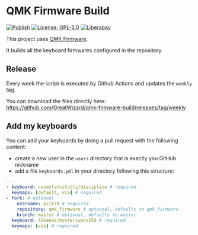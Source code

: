 # QMK Firmware Build

[![Publish](https://github.com/GreatWizard/qmk-firmware-build/actions/workflows/publish.yml/badge.svg)](https://github.com/GreatWizard/qmk-firmware-build/actions/workflows/publish.yml)
[![License: GPL-3.0](https://img.shields.io/github/license/GreatWizard/qmk-firmware-build)](https://github.com/GreatWizard/qmk-firmware-build/blob/master/LICENSE.md)
[![Liberapay](https://img.shields.io/liberapay/patrons/GreatWizard.svg?logo=liberapay)](https://liberapay.com/GreatWizard/)

This project uses [QMK Firmware](https://qmk.fm).

It builds all the keyboard firmwares configured in the repository.

## Release

Every week the script is executed by Github Actions and updates the `weekly` tag.

You can download the files directly here:
https://github.com/GreatWizard/qmk-firmware-build/releases/tag/weekly

## Add my keyboards

You can add your keyboards by doing a pull request with the following content:

- create a new user in the `users` directory that is exactly you GitHub nickname
- add a file `keyboards.yml` in your directory following this structure:

```yaml
---
- keyboard: coseyfannitutti/discipline # required
  keymaps: [default, via] # required
- fork: # optional
    username: piit79 # required
    repository: qmk_firmware # optional, defaults to qmk_firmware
    branch: master # optional, defaults to master
  keyboard: 42keebs/mysterium/v15d # required
  keymaps: [via] # required
```
